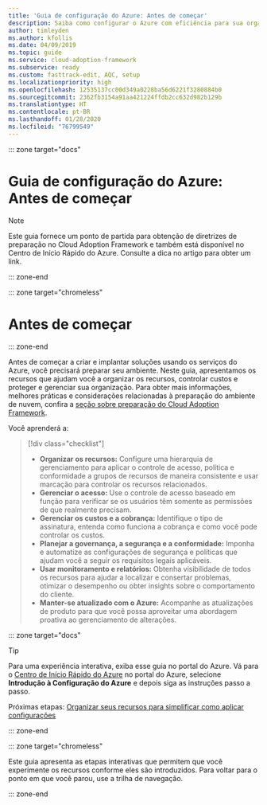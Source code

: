 ```yaml
---
title: 'Guia de configuração do Azure: Antes de começar'
description: Saiba como configurar o Azure com eficiência para sua organização com orientações passo a passo.
author: timleyden
ms.author: kfollis
ms.date: 04/09/2019
ms.topic: guide
ms.service: cloud-adoption-framework
ms.subservice: ready
ms.custom: fasttrack-edit, AQC, setup
ms.localizationpriority: high
ms.openlocfilehash: 12535137cc00d349a0228ba56d6221f3280884b0
ms.sourcegitcommit: 2362fb3154a91aa421224ffdb2cc632d982b129b
ms.translationtype: HT
ms.contentlocale: pt-BR
ms.lasthandoff: 01/28/2020
ms.locfileid: "76799549"
---
```

::: zone target="docs"

# <a name="azure-setup-guide-before-you-start"></a>Guia de configuração do Azure: Antes de começar

> [!NOTE]
> Este guia fornece um ponto de partida para obtenção de diretrizes de preparação no Cloud Adoption Framework e também está disponível no Centro de Início Rápido do Azure. Consulte a dica no artigo para obter um link.

::: zone-end

::: zone target="chromeless"

# <a name="before-you-start"></a>Antes de começar

::: zone-end

Antes de começar a criar e implantar soluções usando os serviços do Azure, você precisará preparar seu ambiente. Neste guia, apresentamos os recursos que ajudam você a organizar os recursos, controlar custos e proteger e gerenciar sua organização. Para obter mais informações, melhores práticas e considerações relacionadas à preparação do ambiente de nuvem, confira a [seção sobre preparação do Cloud Adoption Framework](../index.md).

Você aprenderá a:

> [!div class="checklist"]
>
> - **Organizar os recursos:** Configure uma hierarquia de gerenciamento para aplicar o controle de acesso, política e conformidade a grupos de recursos de maneira consistente e usar marcação para controlar os recursos relacionados.
> - **Gerenciar o acesso:** Use o controle de acesso baseado em função para verificar se os usuários têm somente as permissões de que realmente precisam.
> - **Gerenciar os custos e a cobrança:** Identifique o tipo de assinatura, entenda como funciona a cobrança e como você pode controlar os custos.
> - **Planejar a governança, a segurança e a conformidade:** Imponha e automatize as configurações de segurança e políticas que ajudam você a seguir os requisitos legais aplicáveis.
> - **Usar monitoramento e relatórios:** Obtenha visibilidade de todos os recursos para ajudar a localizar e consertar problemas, otimizar o desempenho ou obter insights sobre o comportamento do cliente.
> - **Manter-se atualizado com o Azure:** Acompanhe as atualizações de produto para que você possa aproveitar uma abordagem proativa ao gerenciamento de alterações.

::: zone target="docs"

> [!TIP]
> Para uma experiência interativa, exiba esse guia no portal do Azure. Vá para o [Centro de Início Rápido do Azure](https://portal.azure.com/?feature.quickstart=true#blade/Microsoft_Azure_Resources/QuickstartCenterBlade) no portal do Azure, selecione **Introdução à Configuração do Azure** e depois siga as instruções passo a passo.

Próximas etapas: [Organizar seus recursos para simplificar como aplicar configurações](./organize-resources.md)

::: zone-end

::: zone target="chromeless"

Este guia apresenta as etapas interativas que permitem que você experimente os recursos conforme eles são introduzidos. Para voltar para o ponto em que você parou, use a trilha de navegação.

::: zone-end
